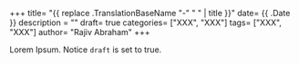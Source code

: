 +++
title= "{{ replace .TranslationBaseName "-" " " | title }}"
date= {{ .Date }}
description = ""
draft= true
categories= ["XXX", "XXX"]
tags= ["XXX", "XXX"]
author= "Rajiv Abraham"
+++

Lorem Ipsum.
Notice `draft` is set to true.
